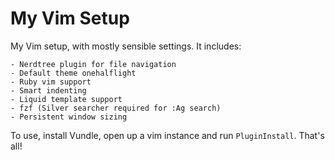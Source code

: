 # My Vim Setup

My Vim setup, with mostly sensible settings. It includes:

```
- Nerdtree plugin for file navigation
- Default theme onehalflight
- Ruby vim support
- Smart indenting
- Liquid template support
- fzf (Silver searcher required for :Ag search)
- Persistent window sizing
```
To use, install Vundle, open up a vim instance and run `PluginInstall`.
That's all!
